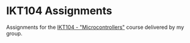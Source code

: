 # IKT104 Assignments

Assignments for the [IKT104 - "Microcontrollers"](https://www.uia.no/en/studieplaner/topic/IKT104-G) course delivered by my group. 

